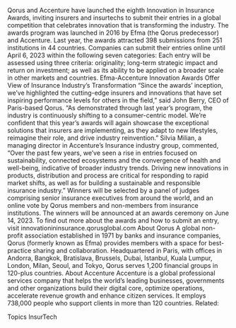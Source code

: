 Qorus and Accenture have launched the eighth Innovation in Insurance Awards, inviting insurers and insurtechs to submit their entries in a global competition that celebrates innovation that is transforming the industry.
The awards program was launched in 2016 by Efma (the Qorus predecessor) and Accenture. Last year, the awards attracted 398 submissions from 251 institutions in 44 countries.
Companies can submit their entries online until April 6, 2023 within the following seven categories:
Each entry will be assessed using three criteria: originality; long-term strategic impact and return on investment; as well as its ability to be applied on a broader scale in other markets and countries.
Efma-Accenture Innovation Awards Offer View of Insurance Industry’s Transformation
“Since the awards’ inception, we’ve highlighted the cutting-edge insurers and innovations that have set inspiring performance levels for others in the field,” said John Berry, CEO of Paris-based Qorus. “As demonstrated through last year’s program, the industry is continuously shifting to a consumer-centric model. We’re confident that this year’s awards will again showcase the exceptional solutions that insurers are implementing, as they adapt to new lifestyles, reimagine their role, and drive industry reinvention.”
Silvia Milian, a managing director in Accenture’s Insurance industry group, commented, “Over the past few years, we’ve seen a rise in entries focused on sustainability, connected ecosystems and the convergence of health and well-being, indicative of broader industry trends. Driving new innovations in products, distribution and process are critical for responding to rapid market shifts, as well as for building a sustainable and responsible insurance industry.”
Winners will be selected by a panel of judges comprising senior insurance executives from around the world, and an online vote by Qorus members and non-members from insurance institutions. The winners will be announced at an awards ceremony on June 14, 2023.
To find out more about the awards and how to submit an entry, visit innovationininsurance.qorusglobal.com
About Qorus
A global non-profit association established in 1971 by banks and insurance companies, Qorus (formerly known as Efma) provides members with a space for best-practice sharing and collaboration. Headquartered in Paris, with offices in Andorra, Bangkok, Bratislava, Brussels, Dubai, Istanbul, Kuala Lumpur, London, Milan, Seoul, and Tokyo, Qorus serves 1,200 financial groups in 120-plus countries.
About Accenture
Accenture is a global professional services company that helps the world’s leading businesses, governments and other organizations build their digital core, optimize operations, accelerate revenue growth and enhance citizen services. It employs 738,000 people who support clients in more than 120 countries.
Related:

Topics
InsurTech
